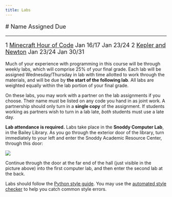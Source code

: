```yaml
---
title: Labs
---
```


<font size="+1">

\#    Name                                                                          Assigned     Due
----- --------------------------------------------------                            ----------   ---
1     [Minecraft Hour of Code](labs/minecraft.html)                                 Jan 16/17    Jan 23/24
2     [Kepler and Newton](labs/kepler-newton.html)                                  Jan 23/24    Jan 30/31

<!-- 3     [Diagnosing Heart Disease](labs/heart-disease.html)                           Sep 5/6      Sep 12/13 -->
<!-- 4     [This Day in History](labs/dow.html)                                          Sep 12/13    Sep 19/20 -->
<!-- 5     [Guess My Number](labs/guess.html)                                            Sep 19/20    Sep 26/27 -->
<!-- 6     [Mutation is the Word](labs/doublets.html)                                    Sep 26/27    Oct 3/4 -->
<!-- 7     [Line Editor](labs/line-editor.html)                                          Oct 3/4      Oct 17/18 -->
<!-- 8     [Caesar's Secrets](labs/caesar.html)                                          Oct 17/18    Oct 24/25 -->
<!-- 9     [Sentiment Analysis](labs/sentiment.html)                                     Oct 24/25    Oct 31/Nov 1 -->
<!-- 10    [Water Jugs](labs/waterjug.html)                                              Oct 31/Nov 1 Nov 7/8 -->
<!-- 11    [Fractal Recursion](labs/fractal.html)                                        Nov 7/8      Nov 14/15 -->
<!-- 12    [On Stuckness and debugging](labs/debugging.html)                             Nov 14/15    Nov 20* -->
<!-- 13    [Civic Data Hacking]                                                          Nov 28/29    Dec 3 -->

<!-- [Civic Data Hacking]: https://mybinder.org/v2/gh/mgoadric/CS1-civic-hacking/master?filepath=Lab%2013%20-%20Civic%20Hacking.ipynb -->

</font>

  <!-- P2    [Project 2](http://mgoadric.github.io/csci150/projects/project2.html) start   Mar 7/8 -->
  <!-- 11    [Graphics and Animation](labs/processing.html)                                Apr 11/12 -->
  <!-- 13    Final project workshop (optional)                                             Apr 25/26 -->

 <!-- \* <i>Technically this lab is due before you leave for Thanksgiving; but the -->
 <!-- intention is that you should be able to finish it during the 3-hour lab -->
 <!-- period on Nov 14/15.</i> -->

Much of your experience with programming in this course will be
through weekly labs, which will comprise 25% of your final grade. Each
lab will be assigned Wednesday/Thursday in lab with time allotted to
work through the materials, and will be due by **the start of the
following lab**. All labs are weighted equally within the lab portion
of your final grade.

On these labs, you may work with a partner on the lab assignments if
you choose. Their name must be listed on any code you hand in as joint
work.  A partnership should only turn in a <b>single copy</b> of the
assignment.  If students working as partners wish to turn in a lab
late, *both* students must use a late day.

**Lab attendance is required.** Labs take place in the **Snoddy Computer
Lab**, in the Bailey Library. As you go through the exterior door of the
library, turn immediately to your left and enter the Snoddy Academic
Resource Center, through this door:

![](https://www.hendrix.edu/uploadedImages/Bailey_Library/Snoddy.jpg)

Continue through the door at the far end of the hall (just visible in
the picture above) into the first computer lab, and then enter the
second lab at the back.

Labs should follow
the
[Python style guide](http://mgoadric.github.io/csci150/python_style_guide.html).
You may use
the
[automated style checker](http://mgoadric.github.io/csci150/python_style_guide.html) to
help you catch common style errors.
